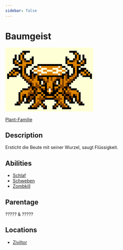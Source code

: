 ```yaml
---
sidebar: false
---
```

# Baumgeist

![Logo](./baumgeist.png)

[Plant-Familie](../)

## Description

Ersticht die Beute mit seiner Wurzel, saugt Flüssigkeit.

## Abilities

- [Schlaf](../../../abilities/schlaf/)
- [Schweben](../../../abilities/schweben/)
- [Zombkill](../../../abilities/zomb-kill/)

## Parentage

????? & ?????

## Locations

- [Ziviltor](../../../locations/zivil/)